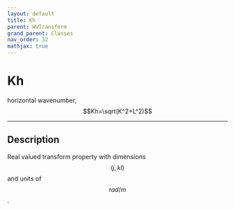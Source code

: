 ```yaml
---
layout: default
title: Kh
parent: WVTransform
grand_parent: Classes
nav_order: 32
mathjax: true
---
```


#  Kh

horizontal wavenumber, $$Kh=\sqrt(K^2+L^2)$$


---

## Description
Real valued transform property with dimensions $$(j,kl)$$ and units of $$rad/m$$.

